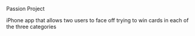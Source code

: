 Passion Project

iPhone app that allows two users to face off trying to win cards in each of the three categories
